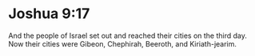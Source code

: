# Joshua 9:17

And the people of Israel set out and reached their cities on the third day. Now their cities were Gibeon, Chephirah, Beeroth, and Kiriath-jearim.
